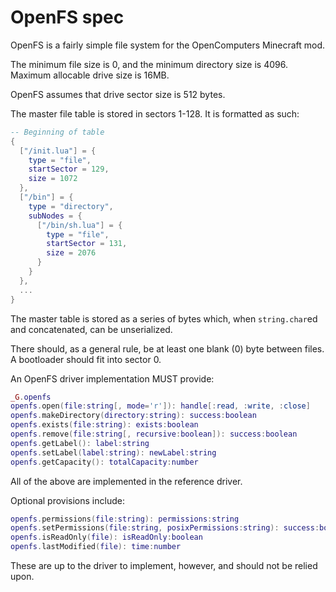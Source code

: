 # OpenFS spec

OpenFS is a fairly simple file system for the OpenComputers Minecraft mod.

The minimum file size is 0, and the minimum directory size is 4096. Maximum allocable drive size is 16MB.

OpenFS assumes that drive sector size is 512 bytes.

The master file table is stored in sectors 1-128. It is formatted as such:

```lua
-- Beginning of table
{
  ["/init.lua"] = {
    type = "file",
    startSector = 129,
    size = 1072
  },
  ["/bin"] = {
    type = "directory",
    subNodes = {
      ["/bin/sh.lua"] = {
        type = "file",
        startSector = 131,
        size = 2076
      }
    }
  },
  ...
}
```

The master table is stored as a series of bytes which, when `string.char`ed and concatenated, can be unserialized.

There should, as a general rule, be at least one blank (0) byte between files. A bootloader should fit into sector 0.

An OpenFS driver implementation MUST provide:

```lua
_G.openfs
openfs.open(file:string[, mode='r']): handle[:read, :write, :close]
openfs.makeDirectory(directory:string): success:boolean
openfs.exists(file:string): exists:boolean
openfs.remove(file:string[, recursive:boolean]): success:boolean
openfs.getLabel(): label:string
openfs.setLabel(label:string): newLabel:string
openfs.getCapacity(): totalCapacity:number
```

All of the above are implemented in the reference driver.

Optional provisions include:
```lua
openfs.permissions(file:string): permissions:string
openfs.setPermissions(file:string, posixPermissions:string): success:boolean
openfs.isReadOnly(file): isReadOnly:boolean
openfs.lastModified(file): time:number
```

These are up to the driver to implement, however, and should not be relied upon.
